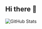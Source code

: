 ## Hi there 👋

![GitHub Stats](https://github-readme-stats.vercel.app/api/top-langs/?username=HyacineAlnuma&theme=outrun&show_icons=true&hide_border=true&layout=compact)
<!--
**HyacineAlnuma/HyacineAlnuma** is a ✨ _special_ ✨ repository because its `README.md` (this file) appears on your GitHub profile.

Here are some ideas to get you started:

- 🔭 I’m currently working on ...
- 🌱 I’m currently learning ...
- 👯 I’m looking to collaborate on ...
- 🤔 I’m looking for help with ...
- 💬 Ask me about ...
- 📫 How to reach me: ...
- 😄 Pronouns: ...
- ⚡ Fun fact: ...
-->
